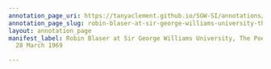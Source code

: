 ```yaml
---
annotation_page_uri: https://tanyaclement.github.io/SGW-SI/annotations/robin-blaser-at-sir-george-williams-university-the-poetry-series-28-march-1969-canvas-1-toc.json
annotation_page_slug: robin-blaser-at-sir-george-williams-university-the-poetry-series-28-march-1969-canvas-1-toc
layout: annotation_page
manifest_label: Robin Blaser at Sir George Williams University, The Poetry Series,
  28 March 1969

---
```

